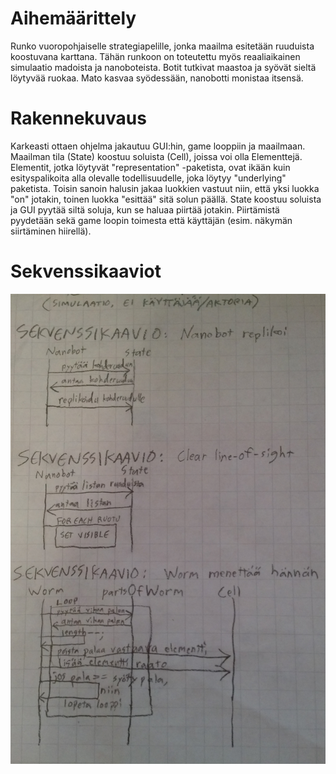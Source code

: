 # Aihemäärittely

Runko vuoropohjaiselle strategiapelille, jonka maailma esitetään ruuduista koostuvana karttana. Tähän runkoon on toteutettu myös reaaliaikainen simulaatio madoista ja nanoboteista. Botit tutkivat maastoa ja syövät sieltä löytyvää ruokaa. Mato kasvaa syödessään, nanobotti monistaa itsensä.

# Rakennekuvaus

Karkeasti ottaen ohjelma jakautuu GUI:hin, game looppiin ja maailmaan. Maailman tila (State) koostuu soluista (Cell), joissa voi olla Elementtejä. Elementit, jotka löytyvät "representation" -paketista, ovat ikään kuin esityspalikoita alla olevalle todellisuudelle, joka löytyy "underlying" paketista. Toisin sanoin halusin jakaa luokkien vastuut niin, että yksi luokka "on" jotakin, toinen luokka "esittää" sitä solun päällä. State koostuu soluista ja GUI pyytää siltä soluja, kun se haluaa piirtää jotakin. Piirtämistä pyydetään sekä game loopin toimesta että käyttäjän (esim. näkymän siirtäminen hiirellä).

# Sekvenssikaaviot

![Sekvenssikaaviot](/dokumentointi/sekvenssikaaviot.jpg "Sekvenssikaaviot")
